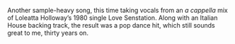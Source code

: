 Another sample-heavy song, this time taking vocals from an *a cappella* mix of Loleatta Holloway’s 1980 single Love Senstation. Along with an Italian House backing track, the result was a pop dance hit, which still sounds great to me, thirty years on.
